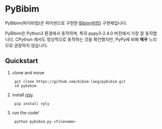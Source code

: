 # PyBibim
PyBibim(파이비빔)은 파이썬으로 구현한 [Bibim(비빔)](http://bibim-lang.github.io/) 구현체입니다.

PyBibim은 Python3 환경에서 동작하며, 특히 pypy3-2.4.0 버전에서 가장 잘 동작합니다.
CPython 에서도 정상적으로 동작하는 것을 확인했지만, PyPy에 비해 **매우** 느리므로 권장하지 않습니다.

## Quickstart

1. clone and move

        git clone https://github.com/bibim-lang/pybibim.git
        cd pybibim

2. install [rply](https://github.com/alex/rply)

        pip install rply

3. run the code!

        python pybibim.py <filename>
